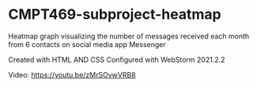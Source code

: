 # CMPT469-subproject-heatmap

Heatmap graph visualizing the number of messages received each month from 6 contacts on social media app Messenger

Created with HTML AND CSS
Configured with WebStorm 2021.2.2

Video:
https://youtu.be/zMrSOvwVRB8

